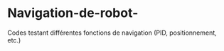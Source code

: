 # Navigation-de-robot-
Codes testant différentes fonctions de navigation (PID, positionnement, etc.)
